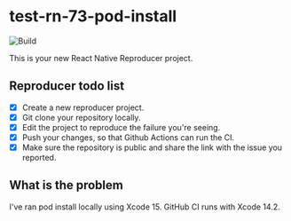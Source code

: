 # test-rn-73-pod-install

![Build](https://github.com/stianjensen/test-rn-73-pod-install/workflows/Pre%20Merge%20Checks/badge.svg)

This is your new React Native Reproducer project.

## Reproducer todo list

- [x] Create a new reproducer project.
- [x] Git clone your repository locally.
- [x] Edit the project to reproduce the failure you're seeing.
- [x] Push your changes, so that Github Actions can run the CI.
- [x] Make sure the repository is public and share the link with the issue you reported.

## What is the problem

I've ran pod install locally using Xcode 15. GitHub CI runs with Xcode 14.2.
